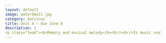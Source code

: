 ```yaml
---
layout: default
image: waterSmall.jpg
category: Services
title: Unit 4 – due June 8
description: |
<p class="lead"><b>Memory and musical melody</b><br/><br/>Is music really a "universal language"? This is a common claim from both musicians and music lovers — but is it true?<br/><br/><a href="/unit4/">Read more...</a></p>
---
```

